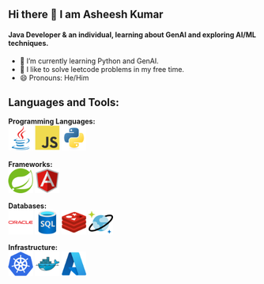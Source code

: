 ## Hi there 👋 I am Asheesh Kumar
#### Java Developer & an individual, learning about GenAI and exploring AI/ML techniques.

- 🌱 I’m currently learning Python and GenAI.
- 🔭 I like to solve leetcode problems in my free time.
- 😄 Pronouns: He/Him

## Languages and Tools:
<b>Programming Languages:</b></br>
<img src="https://raw.githubusercontent.com/devicons/devicon/master/icons/java/java-original.svg" alt="Java" width="50" height="50">
<img src="https://raw.githubusercontent.com/devicons/devicon/master/icons/javascript/javascript-original.svg" alt="JavaScript" width="50" height="50">
<img src="https://raw.githubusercontent.com/devicons/devicon/master/icons/python/python-original.svg" alt="Python" width="50" height="50">
</br>
</br>
<b>Frameworks:</b></br>
<img src="https://raw.githubusercontent.com/devicons/devicon/master/icons/spring/spring-original.svg" alt="Spring Boot" width="50" height="50">
<img src="https://raw.githubusercontent.com/devicons/devicon/master/icons/angularjs/angularjs-original.svg" alt="Angular" width="50" height="50">

<b>Databases:</b></br>
<img src="https://raw.githubusercontent.com/devicons/devicon/master/icons/oracle/oracle-original.svg" alt="Spring Boot" width="50" height="50">
<img src="https://raw.githubusercontent.com/devicons/devicon/master/icons/azuresqldatabase/azuresqldatabase-original.svg" alt="Angular" width="50" height="50">
<img src="https://raw.githubusercontent.com/devicons/devicon/master/icons/redis/redis-original.svg" alt="Angular" width="50" height="50">
<img src="https://raw.githubusercontent.com/devicons/devicon/master/icons/cosmosdb/cosmosdb-original.svg" alt="Angular" width="50" height="50">

<b>Infrastructure:</b></br>
<img src="https://raw.githubusercontent.com/devicons/devicon/master/icons/kubernetes/kubernetes-original.svg" alt="Spring Boot" width="50" height="50">
<img src="https://raw.githubusercontent.com/devicons/devicon/master/icons/docker/docker-original.svg" alt="Angular" width="50" height="50">
<img src="https://raw.githubusercontent.com/devicons/devicon/master/icons/azure/azure-original.svg" alt="Angular" width="50" height="50">
<!--
**asheesh89/asheesh89** is a ✨ _special_ ✨ repository because its `README.md` (this file) appears on your GitHub profile.

Here are some ideas to get you started:

- 🔭 I’m currently working on ...
- 🌱 I’m currently learning ...
- 👯 I’m looking to collaborate on ...
- 🤔 I’m looking for help with ...
- 💬 Ask me about ...
- 📫 How to reach me: ...
- 😄 Pronouns: ...
- ⚡ Fun fact: ...
-->
